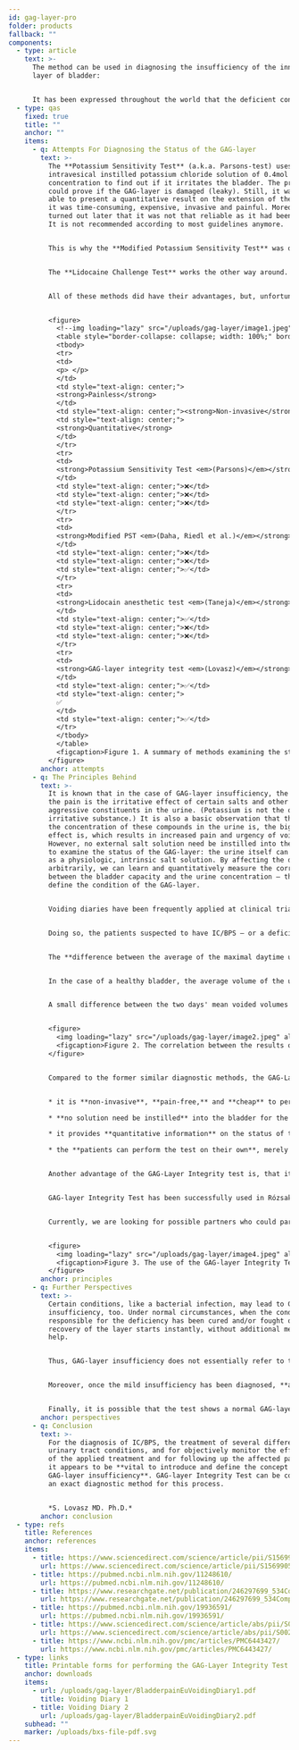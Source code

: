 ```yaml
---
id: gag-layer-pro
folder: products
fallback: ""
components:
  - type: article
    text: >-
      The method can be used in diagnosing the insufficiency of the inner mucus
      layer of bladder:


      It has been expressed throughout the world that the deficient condition of the protective GAG-layer of the bladder, which prevents the penetration of the urinary constituents into the bladder wall, is observed in several pathologic lower urinary tract conditions, such as interstitial cystitis/bladder pain syndrome (IC/BPS), chemo-cystitis and radiation cystitis (e.g. [1](#ref-1)). However, there is no widespread method for estimating the condition of the GAG-layer itself, which significantly hinders the possibility of diagnosing these conditions. Due to this, special issues are raised regarding IC/BPS, whose exact medical definition is still under constant discussion and whose diagnosis still lacks accurate methods.
  - type: qas
    fixed: true
    title: ""
    anchor: ""
    items:
      - q: Attempts For Diagnosing the Status of the GAG-layer
        text: >-
          The **Potassium Sensitivity Test** (a.k.a. Parsons-test) uses
          intravesical instilled potassium chloride solution of 0.4mol
          concentration to find out if it irritates the bladder. The procedure
          could prove if the GAG-layer is damaged (leaky). Still, it was not
          able to present a quantitative result on the extension of the damage;
          it was time-consuming, expensive, invasive and painful. Moreover, it
          turned out later that it was not that reliable as it had been thought.
          It is not recommended according to most guidelines anymore.


          This is why the **Modified Potassium Sensitivity Test** was developed. Using diluted potassium-chloride (0.2mol) results in a less painful process. Measuring the bladder capacity by filling the organ with potassium-chloride and with physiological sodium-chloride solution enables to get a quantitative result; the difference between the two maximal bladder capacities can be measured. The process, on the other hand, is still invasive and time-consuming.


          The **Lidocaine Challenge Test** works the other way around. In this case, the bladder is being filled with lidocaine, and if the pain lessens or ceases to exist, it becomes revealed that its source is indeed the bladder. The process itself is not painful but provides no quantitative data.


          All of these methods did have their advantages, but, unfortunately, were invasive, too, and none of them was quantitative and painless at the same time. To overcome these issues, **the GAG-layer Integrity Test** has been invented.


          <figure>
            <!--img loading="lazy" src="/uploads/gag-layer/image1.jpeg" alt=""/-->
            <table style="border-collapse: collapse; width: 100%;" border="1"><colgroup><col style="width: 40%;"><col style="width: 20%;"><col style="width: 20%;"><col style="width: 20%;"></colgroup>
            <tbody>
            <tr>
            <td>
            <p> </p>
            </td>
            <td style="text-align: center;">
            <strong>Painless</strong>
            </td>
            <td style="text-align: center;"><strong>Non-invasive</strong></td>
            <td style="text-align: center;">
            <strong>Quantitative</strong>
            </td>
            </tr>
            <tr>
            <td>
            <strong>Potassium Sensitivity Test <em>(Parsons)</em></strong>
            </td>
            <td style="text-align: center;">❌</td>
            <td style="text-align: center;">❌</td>
            <td style="text-align: center;">❌</td>
            </tr>
            <tr>
            <td>
            <strong>Modified PST <em>(Daha, Riedl et al.)</em></strong>
            </td>
            <td style="text-align: center;">❌</td>
            <td style="text-align: center;">❌</td>
            <td style="text-align: center;">✅</td>
            </tr>
            <tr>
            <td>
            <strong>Lidocain anesthetic test <em>(Taneja)</em></strong>
            </td>
            <td style="text-align: center;">✅</td>
            <td style="text-align: center;">❌</td>
            <td style="text-align: center;">❌</td>
            </tr>
            <tr>
            <td>
            <strong>GAG-layer integrity test <em>(Lovasz)</em></strong>
            </td>
            <td style="text-align: center;">✅</td>
            <td style="text-align: center;">
            ✅
            </td>
            <td style="text-align: center;">✅</td>
            </tr>
            </tbody>
            </table>
            <figcaption>Figure 1. A summary of methods examining the status of the GAG-layer</figcaption>
          </figure>
        anchor: attempts
      - q: The Principles Behind
        text: >-
          It is known that in the case of GAG-layer insufficiency, the cause of
          the pain is the irritative effect of certain salts and other
          aggressive constituents in the urine. (Potassium is not the only
          irritative substance.) It is also a basic observation that the bigger
          the concentration of these compounds in the urine is, the bigger the
          effect is, which results in increased pain and urgency of voiding.
          However, no external salt solution need be instilled into the bladder
          to examine the status of the GAG-layer: the urine itself can be used
          as a physiologic, intrinsic salt solution. By affecting the diuresis
          arbitrarily, we can learn and quantitatively measure the correlation
          between the bladder capacity and the urine concentration – thus,
          define the condition of the GAG-layer.


          Voiding diaries have been frequently applied at clinical trials evaluating the IC/BPS patients’ response to specific treatments or for differential diagnostic purposes (e.g. v,vi). However, none of these diaries have seemed to make a connection between the fluid intake (thus, the urine concentration) and the voided volume. GAG-layer integrity test, in contrast, is based on examining this correlation.


          Doing so, the patients suspected to have IC/BPS – or a deficient GAG-layer – are to fill in a 2-day voiding diary. On Day 1, they have to minimize the fluid intake so that the urine concentration will be high. On Day 2, they have to maximize the fluid intake to dilute the urine. During these two days, the patients are to hold their urine back as long as they can so that the maximum bladder capacity affected by the urine concentration can be learned given that they are asked to measure the volume (or the weight) of each maximal voided volume (called urine portions) during the daytime. (Night-time voiding has proven to be unreliable for the test.)


          The **difference between the average of the maximal daytime urine portions** on the first and the second day **provides quantitative information on the condition of the GAG-layer**. 


          In the case of a healthy bladder, the average volume of the urine portions does not show significant differences (less than 30%). In the case of a mild-to-moderate GAG-layer insufficiency, the difference may rise to 30-100%, whereas a difference of more than 100% (up to 400%) represents a severely damaged GAG-layer integrity. 


          A small difference between the two days' mean voided volumes **and** small voided volumes on both days represent an **end-stage, maximally shrunk bladder**. In this case the GAG-layer integrity test cannot be used reliably.


          <figure>
            <img loading="lazy" src="/uploads/gag-layer/image2.jpeg" alt="The more concentrated the urine is, the smaller the daytime mean voided volume is if the GAG-layer is not healthy"/>
            <figcaption>Figure 2. The correlation between the results of the GAG-layer integrity test and the status of the GAG-layer</figcaption>
          </figure>


          Compared to the former similar diagnostic methods, the GAG-Layer Integrity Test has significant advantages as follows: 


          * it is **non-invasive**, **pain-free,** and **cheap** to perform;

          * **no solution need be instilled** into the bladder for the test;

          * it provides **quantitative information** on the status of the GAG-layer;

          * the **patients can perform the test on their own**, merely by following the instructions;


          Another advantage of the GAG-Layer Integrity test is, that it can be applied not only for diagnosing IC/BPS but also for follow-up purposes. In this way, should the test be performed regularly, the therapist can learn whether the patient responds to the applied treatment and can use it to optimize the frequency of treatments.


          GAG-layer Integrity Test has been successfully used in Rózsakert Medical Center, Hungary, for years. 


          Currently, we are looking for possible partners who could participate in a multicentral clinical trial so that the efficiency of the test can be examined objectively. 


          <figure>
            <img loading="lazy" src="/uploads/gag-layer/image4.jpeg" alt=""/>
            <figcaption>Figure 3. The use of the GAG-layer Integrity Test during the treatment and the patient follow-up. This example shows that the patient responded to the instillation therapy, just as well as the time elapsed until the efficiency of the treatment started to become lower</figcaption>
          </figure>
        anchor: principles
      - q: Further Perspectives
        text: >-
          Certain conditions, like a bacterial infection, may lead to GAG-layer
          insufficiency, too. Under normal circumstances, when the condition
          responsible for the deficiency has been cured and/or fought off, the
          recovery of the layer starts instantly, without additional medical
          help.


          Thus, GAG-layer insufficiency does not essentially refer to the condition of IC/BPS. However, **if the insufficiency persists, or its cause re-occurs several times** (such as, in case of recurring urinary tract infections), **there is a chance that the early stage of IC/BPS develops**. Therefore, **identifying any GAG-layer insufficiency** may help prevent the occurrence of IC/BPS; it can have a **prophylactic function**.


          Moreover, once the mild insufficiency has been diagnosed, **administering GAG-layer replenishments can speed up the reconstruction of the healthy GAG-layer**. The test can be applied for follow-up purposes, as well, so that the therapist can constantly monitor the status of the GAG-layer – and the convalescence of the patient.


          Finally, it is possible that the test shows a normal GAG-layer in the case of a patient with severe pelvic pain. This may inform the therapist before applying an expensive and time-consuming treatment that the source of the pain might not be the bladder. Further examinations may confirm or deny the suspicion of IC/BPS, which can be important for categorizing the patients, choosing the assumingly most suitable treatment. **This process may help the classification of IC/BPS, too**.
        anchor: perspectives
      - q: Conclusion
        text: >-
          For the diagnosis of IC/BPS, the treatment of several different lower
          urinary tract conditions, and for objectively monitor the efficiency
          of the applied treatment and for following up the affected patients,
          it appears to be **vital to introduce and define the concept of
          GAG-layer insufficiency**. GAG-layer Integrity Test can be considered
          an exact diagnostic method for this process.


          *S. Lovasz MD. Ph.D.*
        anchor: conclusion
  - type: refs
    title: References
    anchor: references
    items:
      - title: https://www.sciencedirect.com/science/article/pii/S156990561100056X?casa_token=cFwAQKtrctMAAAAA:oEgDy9LQCpoRKJIzxAu3BNsV3L-DyQmssnPlN4mAJnwY5-VLx6G6LJKB7H1_SPL7AJgj-Rc7
        url: https://www.sciencedirect.com/science/article/pii/S156990561100056X?casa_token=cFwAQKtrctMAAAAA:oEgDy9LQCpoRKJIzxAu3BNsV3L-DyQmssnPlN4mAJnwY5-VLx6G6LJKB7H1_SPL7AJgj-Rc7
      - title: https://pubmed.ncbi.nlm.nih.gov/11248610/
        url: https://pubmed.ncbi.nlm.nih.gov/11248610/
      - title: https://www.researchgate.net/publication/246297699_534Comparative_assessment_of_maximal_bladder_capacity_09_NaCl_VS_02_M_KCl_before_and_after_therapy_for_interstitial_cystitis
        url: https://www.researchgate.net/publication/246297699_534Comparative_assessment_of_maximal_bladder_capacity_09_NaCl_VS_02_M_KCl_before_and_after_therapy_for_interstitial_cystitis
      - title: https://pubmed.ncbi.nlm.nih.gov/19936591/
        url: https://pubmed.ncbi.nlm.nih.gov/19936591/
      - title: https://www.sciencedirect.com/science/article/abs/pii/S0022534717414789
        url: https://www.sciencedirect.com/science/article/abs/pii/S0022534717414789
      - title: https://www.ncbi.nlm.nih.gov/pmc/articles/PMC6443427/
        url: https://www.ncbi.nlm.nih.gov/pmc/articles/PMC6443427/
  - type: links
    title: Printable forms for performing the GAG-Layer Integrity Test
    anchor: downloads
    items:
      - url: /uploads/gag-layer/BladderpainEuVoidingDiary1.pdf
        title: Voiding Diary 1
      - title: Voiding Diary 2
        url: /uploads/gag-layer/BladderpainEuVoidingDiary2.pdf
    subhead: ""
    marker: /uploads/bxs-file-pdf.svg
---
```

